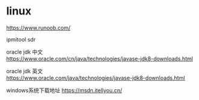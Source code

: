 # linux
https://www.runoob.com/


ipmitool  sdr

oracle jdk 中文  
https://www.oracle.com/cn/java/technologies/javase-jdk8-downloads.html

oracle jdk 英文  
https://www.oracle.com/java/technologies/javase-jdk8-downloads.html

windows系统下载地址
https://msdn.itellyou.cn/
